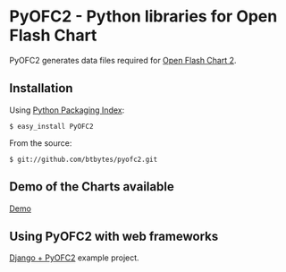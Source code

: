 # PyOFC2 - Python libraries for Open Flash Chart

PyOFC2 generates data files required for [Open Flash Chart 2](http://teethgrinder.co.uk/open-flash-chart-2/).

## Installation

Using [Python Packaging Index](http://pypi.python.org):

    $ easy_install PyOFC2
    
From the source:

    $ git://github.com/btbytes/pyofc2.git
    
## Demo of the Charts available

[Demo](http://btbytes.github.com/pyofc2/)


## Using PyOFC2 with web frameworks

[Django + PyOFC2](http://github.com/btbytes/djofc2_demo) example project.

     